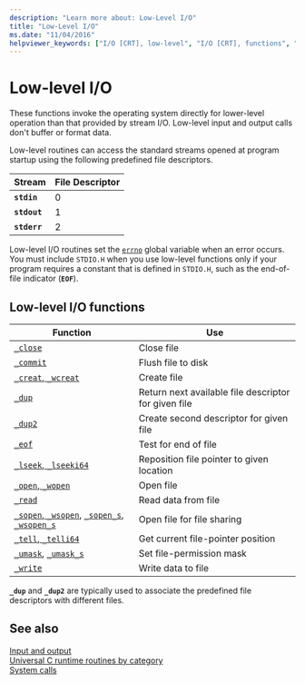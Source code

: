 ```yaml
---
description: "Learn more about: Low-Level I/O"
title: "Low-Level I/O"
ms.date: "11/04/2016"
helpviewer_keywords: ["I/O [CRT], low-level", "I/O [CRT], functions", "low-level I/O routines", "file handles [C++]", "file handles [C++], I/O functions"]
---
```

# Low-level I/O

These functions invoke the operating system directly for lower-level operation than that provided by stream I/O. Low-level input and output calls don't buffer or format data.

Low-level routines can access the standard streams opened at program startup using the following predefined file descriptors.

|Stream|File Descriptor|
|------------|---------------------|
|**`stdin`**|0|
|**`stdout`**|1|
|**`stderr`**|2|

Low-level I/O routines set the [`errno`](./errno-doserrno-sys-errlist-and-sys-nerr.md) global variable when an error occurs. You must include `STDIO.H` when you use low-level functions only if your program requires a constant that is defined in `STDIO.H`, such as the end-of-file indicator (**`EOF`**).

## Low-level I/O functions

|Function|Use|
|--------------|---------|
|[`_close`](./reference/close.md)|Close file|
|[`_commit`](./reference/commit.md)|Flush file to disk|
|[`_creat`, `_wcreat`](./reference/creat-wcreat.md)|Create file|
|[`_dup`](./reference/dup-dup2.md)|Return next available file descriptor for given file|
|[`_dup2`](./reference/dup-dup2.md)|Create second descriptor for given file|
|[`_eof`](./reference/eof.md)|Test for end of file|
|[`_lseek`, `_lseeki64`](./reference/lseek-lseeki64.md)|Reposition file pointer to given location|
|[`_open`, `_wopen`](./reference/open-wopen.md)|Open file|
|[`_read`](./reference/read.md)|Read data from file|
|[`_sopen`, `_wsopen`](./reference/sopen-wsopen.md), [`_sopen_s`, `_wsopen_s`](./reference/sopen-s-wsopen-s.md)|Open file for file sharing|
|[`_tell`, `_telli64`](./reference/tell-telli64.md)|Get current file-pointer position|
|[`_umask`](./reference/umask.md), [`_umask_s`](./reference/umask-s.md)|Set file-permission mask|
|[`_write`](./reference/write.md)|Write data to file|

**`_dup`** and **`_dup2`** are typically used to associate the predefined file descriptors with different files.

## See also

[Input and output](./input-and-output.md)\
[Universal C runtime routines by category](./run-time-routines-by-category.md)\
[System calls](./system-calls.md)

